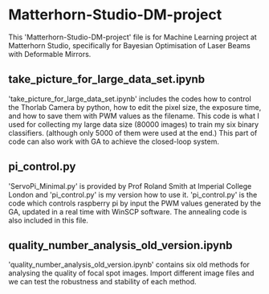 # Matterhorn-Studio-DM-project
This 'Matterhorn-Studio-DM-project' file is for Machine Learning project at Matterhorn Studio, specifically for Bayesian Optimisation of Laser Beams with Deformable Mirrors.
## take_picture_for_large_data_set.ipynb
'take_picture_for_large_data_set.ipynb' includes the codes how to control the Thorlab Camera by python, how to edit the pixel size, the exposure time, and how to save them with PWM values as the filename. This code is what I used for collecting my large data size (80000 images) to train my six binary classifiers. (although only 5000 of them were used at the end.) This part of code can also work with GA to achieve the closed-loop system.
## pi_control.py
'ServoPi_Minimal.py' is provided by Prof Roland Smith at Imperial College London and 'pi_control.py' is my version how to use it. 'pi_control.py' is the code which controls raspberry pi by input the PWM values generated by the GA, updated in a real time with WinSCP software. The annealing code is also included in this file.
## quality_number_analysis_old_version.ipynb
'quality_number_analysis_old_version.ipynb' contains six old methods for analysing the quality of focal spot images. Import different image files and we can test the robustness and stability of each method.
